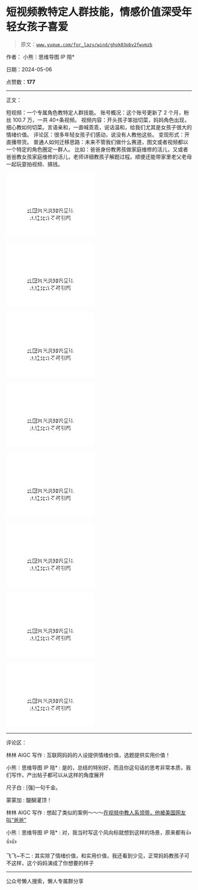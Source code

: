 # 短视频教特定人群技能，情感价值深受年轻女孩子喜爱

> 原文：[`www.yuque.com/for_lazy/wind/ghok03pbv2fwvmzb`](https://www.yuque.com/for_lazy/wind/ghok03pbv2fwvmzb)

作者： 小熊｜思维导图 IP 陪*

日期：2024-05-06

点赞数：**177**

* * *

正文：

短视频：一个专属角色教特定人群技能。 账号概况：这个账号更新了 2 个月，粉丝 100.7 万，一共 40+条视频。
视频内容：开头孩子笨拙切菜，妈妈角色出现，细心教如何切菜。言语亲和，一直喊乖乖，说话温和，给我们尤其是女孩子很大的情绪价值。
评论区：很多年轻女孩子们感动，说没有人教他这些。 变现形式：开直播带货。
普通人如何迁移思路：未来不管我们做什么赛道，图文或者视频都以一个特定的角色圈定一群人。
比如：爸爸身份教男孩做家庭维修的活儿，又或者爸爸教女孩家庭维修的活儿，老师详细教孩子解题过程。顺便还能带家里老父老母一起玩耍拍视频、搞钱。

![](img/8631b9e29ef3734c0e876a52e7dcdac5.png)

![](img/6f874e5c4f433099304deeec25d228eb.png)

![](img/2fe7d66b66405f56ae0e9b3798d118bc.png)

![](img/fffc4f04b420426072cd70ce84203fc7.png)

![](img/d863063514ba50311294930ac7a1a78a.png)

![](img/015e4ea60c04b95ba0e4a7e4d11c4492.png)

![](img/325fbfdad8379f7a42d5e7a260b1fc1a.png)

![](img/d43d5966a30d00deee4876a356a3cc69.png)

* * *

评论区：

林林 AIGC 写作 : 互联网妈妈的人设提供情绪价值，选题提供实用价值！

小熊｜思维导图 IP 陪* : 是的，总结的特别好，而且你这句话的思考非常本质，我们写作，产出帖子都可以从这样的角度展开

尺子白 : [强]一句千金。

蒙蒙加 : 醍醐灌顶！

林林 AIGC 写作 : 想起了类似的案例～～～[在视频中教人系领带，他被美国网友叫“爸爸”](https://mp.weixin.qq.com/s/ScwzNtz0U4Pf2Z9vkywdyQ) 

小熊｜思维导图 IP 陪* : 对，我当时写这个风向标就想到这样的场景，原来都有👍👍👍

飞飞~不二 : 其实除了情绪价值，和实用价值，我还看到少见，正常妈妈教孩子可不这样，这个妈妈演成了你想要的样子

* * *

公众号懒人搜索，懒人专属群分享